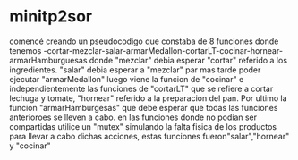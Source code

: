 # minitp2sor
comencé creando un pseudocodigo que constaba de 8 funciones donde tenemos
-cortar-mezclar-salar-armarMedallon-cortarLT-cocinar-hornear-armarHamburguesas
donde "mezclar" debia esperar "cortar" referido a los ingredientes.
"salar" debia esperar a "mezclar"  par mas tarde poder ejecutar "armarMedallon"
luego viene la funcion de "cocinar" e independientemente las funciones de "cortarLT" que se refiere a cortar lechuga y tomate, "hornear" referido a la preparacion del pan.
Por ultimo la funcion "armarHamburgesas" que debe esperar que todas las funciones anterioroes se lleven a cabo.
en las funciones donde no podian ser compartidas utilice un "mutex" simulando la falta fisica de los productos para llevar a cabo dichas acciones, estas funciones fueron"salar","hornear" y "cocinar"
